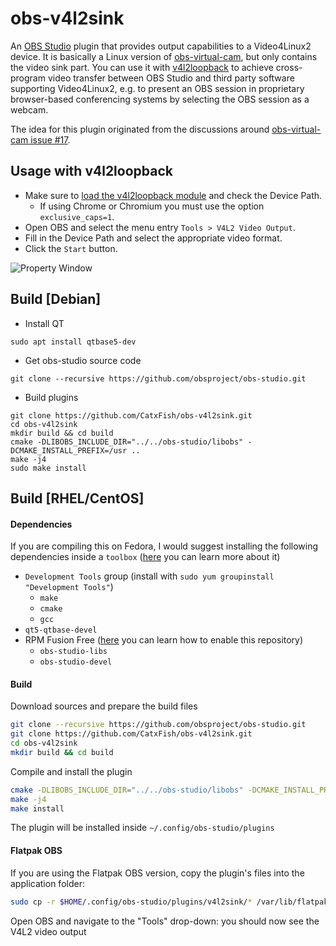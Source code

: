 # obs-v4l2sink

An [OBS Studio][obs-proj] plugin that provides output capabilities to a
Video4Linux2 device. It is basically a Linux version of [obs-virtual-cam][vcam],
but only contains the video sink part. You can use it with
[v4l2loopback][v4l2loopback] to achieve cross-program video transfer between OBS
Studio and third party software supporting Video4Linux2, e.g. to present an OBS
session in proprietary browser-based conferencing systems by selecting the OBS
session as a webcam.

The idea for this plugin originated from the discussions around [obs-virtual-cam
issue #17][vcam#17].

[obs-proj]: https://obsproject.com/
[vcam]: https://github.com/CatxFish/obs-virtual-cam
[v4l2loopback]: https://github.com/umlaeute/v4l2loopback
[vcam#17]: https://github.com/CatxFish/obs-virtual-cam/issues/17

## Usage with v4l2loopback

- Make sure to [load the v4l2loopback module][run-v4l2loopback] and check the Device Path.
  - If using Chrome or Chromium you must use the option `exclusive_caps=1`.
- Open OBS and select the menu entry `Tools > V4L2 Video Output`.
- Fill in the Device Path and select the appropriate video format.
- Click the `Start` button.

![Property Window](docs/property-window.png)

[run-v4l2loopback]: https://github.com/umlaeute/v4l2loopback#run

## Build [Debian]

- Install QT

```
sudo apt install qtbase5-dev
```

- Get obs-studio source code

```
git clone --recursive https://github.com/obsproject/obs-studio.git
```

- Build plugins

```
git clone https://github.com/CatxFish/obs-v4l2sink.git
cd obs-v4l2sink
mkdir build && cd build
cmake -DLIBOBS_INCLUDE_DIR="../../obs-studio/libobs" -DCMAKE_INSTALL_PREFIX=/usr ..
make -j4
sudo make install
```

## Build [RHEL/CentOS]

#### Dependencies

If you are compiling this on Fedora, I would suggest installing the following dependencies inside a `toolbox` ([here](https://fedoramagazine.org/a-quick-introduction-to-toolbox-on-fedora/) you can learn more about it)

- `Development Tools` group (install with `sudo yum groupinstall "Development Tools"`)
    - `make`
    - `cmake`
    - `gcc`
- `qt5-qtbase-devel`
- RPM Fusion Free ([here](https://rpmfusion.org/Configuration) you can learn how to enable this repository)
    - `obs-studio-libs`
    - `obs-studio-devel`


#### Build

Download sources and prepare the build files

```bash
git clone --recursive https://github.com/obsproject/obs-studio.git
git clone https://github.com/CatxFish/obs-v4l2sink.git
cd obs-v4l2sink
mkdir build && cd build
```

Compile and install the plugin

```bash
cmake -DLIBOBS_INCLUDE_DIR="../../obs-studio/libobs" -DCMAKE_INSTALL_PREFIX=/usr -DLIBOBS_LIB="/usr/lib64/libobs.so.0" -DCMAKE_INSTALL_PREFIX="${HOME}/.config/obs-studio/plugins/v4l2sink" ..
make -j4
make install
```

The plugin will be installed inside `~/.config/obs-studio/plugins`

#### Flatpak OBS

If you are using the Flatpak OBS version, copy the plugin's files into the application folder:

```bash
sudo cp -r $HOME/.config/obs-studio/plugins/v4l2sink/* /var/lib/flatpak/app/com.obsproject.Studio/x86_64/stable/active/files/
```

Open OBS and navigate to the "Tools" drop-down: you should now see the V4L2 video output

